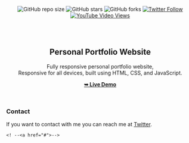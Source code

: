 <div align="center">
  
  ![GitHub repo size](https://img.shields.io/github/repo-size/danish-Mushtak/danishmushtak.github.io)
  ![GitHub stars](https://img.shields.io/github/stars/danishmushtak/danishmushtak.github.io?style=social)
  ![GitHub forks](https://img.shields.io/github/forks/danishmushtak/danishmushtak.github.io?style=social)
  [![Twitter Follow](https://img.shields.io/twitter/follow/DanishMushtaq01?style=social)](https://twitter.com/intent/follow?screen_name=DanishMushtaq01)
  [![YouTube Video Views](https://img.shields.io/youtube/views/SAu7e09vXoQ?style=social)](https://youtu.be/OpeI1x96TTk)

  <br />
  <br />

  <h2 align="center">Personal Portfolio Website</h2>

  Fully responsive personal portfolio website, <br />Responsive for all devices, built using HTML, CSS, and JavaScript.

  <a href="https://moinside.online"><strong>➥ Live Demo</strong></a>

</div>

<br />

### Contact

If you want to contact with me you can reach me at [Twitter](https://www.twitter.com/DanishMushtaq01).

    <! --<a href="#">-->

